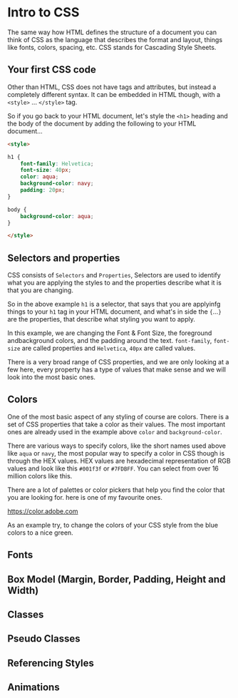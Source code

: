 # Intro to CSS

The same way how HTML defines the structure of a document you can think
of CSS as the language that describes the format and layout, things like fonts, colors, spacing, etc. 
CSS stands for Cascading Style Sheets.

## Your first CSS code

Other than HTML, CSS does not have tags and attributes, but instead a completely different syntax. It can be embedded in HTML though, with a `<style>` ... `</style>` tag.

So if you go back to your HTML document, let's style the `<h1>` heading and the body of the document by adding the following to your HTML document...

~~~~ html
<style>

h1 {
    font-family: Helvetica;
    font-size: 40px;
    color: aqua; 
    background-color: navy; 
    padding: 20px;
}

body {
    background-color: aqua;
}

</style>

~~~~


## Selectors and properties

CSS consists of `Selectors` and `Properties`, Selectors are used to identify what you are applying the styles to and the properties describe what it is that you are changing.

So in the above example `h1` is a selector, that says that you are applyinfg things to your `h1` tag in your HTML document, and what's in side the `{`...`}` are the properties, that describe what styling you want to apply.

In this example, we are changing the Font & Font Size, the foreground andbackground colors, and the padding around the text. `font-family`, `font-size` are called properties and `Helvetica`, `40px` are called values.

There is a very broad range of CSS properties, and we are only looking at a few here, every property has a type of values that make sense and we will look into the most basic ones.

## Colors

One of the most basic aspect of any styling of course are colors. There is a set of CSS properties that take a color as their values. The most important ones are already used in the example above `color` and `background-color`.

There are various ways to specify colors, like the short names used above like `aqua` or `navy`, the most popular way to specify a color in CSS though is through the HEX values.
HEX values are hexadecimal representation of RGB values and look like this `#001f3f` or `#7FDBFF`. You can select from over 16 million colors like this.

There are a lot of palettes or color pickers that help you find the color that you are looking for. here is one of my favourite ones.

https://color.adobe.com

As an example try, to change the colors of your CSS style from the blue colors to a nice green.


## Fonts

## Box Model (Margin, Border, Padding, Height and Width)

## Classes

## Pseudo Classes

## Referencing Styles

## Animations

